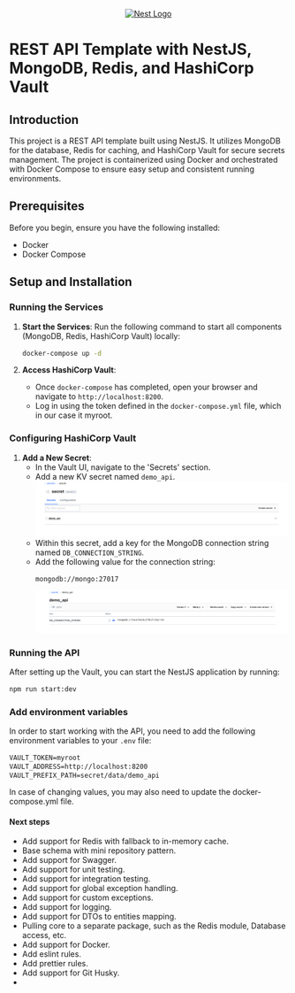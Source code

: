 <p align="center">
  <a href="http://nestjs.com/" target="blank"><img src="https://nestjs.com/img/logo-small.svg" width="120" alt="Nest Logo" /></a>
</p>

# REST API Template with NestJS, MongoDB, Redis, and HashiCorp Vault

## Introduction

This project is a REST API template built using NestJS. It utilizes MongoDB for the database, Redis for caching, and HashiCorp Vault for secure secrets management. The project is containerized using Docker and orchestrated with Docker Compose to ensure easy setup and consistent running environments.

## Prerequisites

Before you begin, ensure you have the following installed:
- Docker
- Docker Compose

## Setup and Installation

### Running the Services

1. **Start the Services**: Run the following command to start all components (MongoDB, Redis, HashiCorp Vault) locally:
    ```bash
    docker-compose up -d
    ```

2. **Access HashiCorp Vault**:
    - Once `docker-compose` has completed, open your browser and navigate to `http://localhost:8200`.
    - Log in using the token defined in the `docker-compose.yml` file, which in our case it myroot.

### Configuring HashiCorp Vault

1. **Add a New Secret**:
    - In the Vault UI, navigate to the 'Secrets' section.
    - Add a new KV secret named `demo_api`.
   ![img.png](img.png)
    - Within this secret, add a key for the MongoDB connection string named `DB_CONNECTION_STRING`.
    - Add the following value for the connection string:
        ```
        mongodb://mongo:27017
        ```
      ![img_1.png](img_1.png)

### Running the API

After setting up the Vault, you can start the NestJS application by running:

```bash
npm run start:dev
```

### Add environment variables
In order to start working with the API, you need to add the following environment variables to your `.env` file:
```
VAULT_TOKEN=myroot
VAULT_ADDRESS=http://localhost:8200
VAULT_PREFIX_PATH=secret/data/demo_api
```

In case of changing values, you may also need to update the docker-compose.yml file.

#### Next steps
 - Add support for Redis with fallback to in-memory cache.
 - Base schema with mini repository pattern.
 - Add support for Swagger.
 - Add support for unit testing.
 - Add support for integration testing.
 - Add support for global exception handling.
 - Add support for custom exceptions.
 - Add support for logging.
 - Add support for DTOs to entities mapping.
 - Pulling core to a separate package, such as the Redis module, Database access, etc.
 - Add support for Docker. 
 - Add eslint rules.
 - Add prettier rules.
 - Add support for Git Husky.
 - 
